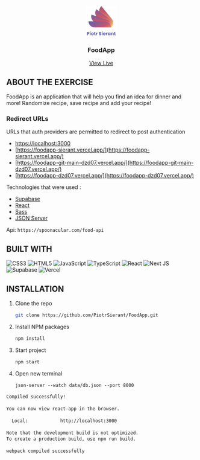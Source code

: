 <div align="center">
    <img src="https://github.com/PiotrSierant/portfolioWeb/blob/master/public/images/logo_darkblue.svg" alt="Logo" width="80" height="80">
    
<h3 align="center">FoodApp</h3>

<p align="center">
<a href="https://foodapp-sierant.vercel.app/">View Live</a>
</p>

</div>

## ABOUT THE EXERCISE

FoodApp is an application that will help you find an idea for dinner and more! Randomize recipe, save recipe and add your recipe!

### Redirect URLs
URLs that auth providers are permitted to redirect to post authentication
* [https://localhost:3000](https://localhost:3000)
* [https://foodapp-sierant.vercel.app/](https://foodapp-sierant.vercel.app/)
* [https://foodapp-git-main-dzd07.vercel.app/](https://foodapp-git-main-dzd07.vercel.app/)
* [https://foodapp-dzd07.vercel.app/](https://foodapp-dzd07.vercel.app/)

Technologies that were used :
* [Supabase](https://supabase.com/)
* [React](https://pl.reactjs.org/)
* [Sass](https://sass-lang.com/)
* [JSON Server](https://www.npmjs.com/package/json-server)

Api:
`https://spoonacular.com/food-api`

## BUILT WITH

![CSS3](https://img.shields.io/badge/css3-%231572B6.svg?style=for-the-badge&logo=css3&logoColor=white) 
![HTML5](https://img.shields.io/badge/html5-%23E34F26.svg?style=for-the-badge&logo=html5&logoColor=white) 
![JavaScript](https://img.shields.io/badge/javascript-%23323330.svg?style=for-the-badge&logo=javascript&logoColor=%23F7DF1E) 
![TypeScript](https://img.shields.io/badge/typescript-%23007ACC.svg?style=for-the-badge&logo=typescript&logoColor=white) 
![React](https://img.shields.io/badge/react-%2320232a.svg?style=for-the-badge&logo=react&logoColor=%2361DAFB) 
![Next JS](https://img.shields.io/badge/Next-black?style=for-the-badge&logo=next.js&logoColor=white) 	
![Supabase](https://img.shields.io/badge/Supabase-3ECF8E?style=for-the-badge&logo=supabase&logoColor=white)
![Vercel](https://img.shields.io/badge/vercel-%23000000.svg?style=for-the-badge&logo=vercel&logoColor=white) 

## INSTALLATION

1. Clone the repo
   ```sh
   git clone https://github.com/PiotrSierant/FoodApp.git
   ```
2. Install NPM packages
   ```sh
   npm install
   ```
3. Start project
   ```sh
   npm start
   ```
4. Open new terminal
   ```
   json-server --watch data/db.json --port 8000
   ```

```
Compiled successfully!

You can now view react-app in the browser.

  Local:            http://localhost:3000

Note that the development build is not optimized.
To create a production build, use npm run build.

webpack compiled successfully
```
